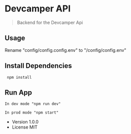 # Devcamper API

> Backend for the Devcamper Api

## Usage

Rename "config/config.config.env" to "/config/config.env"

## Install Dependencies

```
 npm install
```

## Run App

```
In dev mode "npm run dev"

In prod mode "npm start"
```

- Version 1.0.0
- License MIT
